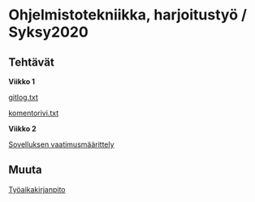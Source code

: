 # Ohjelmistotekniikka, harjoitustyö / Syksy2020

## Tehtävät

**Viikko 1**

[gitlog.txt](https://github.com/Marcestus/ot-harjoitustyo/blob/master/laskarit/viikko1/gitlog.txt)

[komentorivi.txt](https://github.com/Marcestus/ot-harjoitustyo/blob/master/laskarit/viikko1/komentorivi.txt)

**Viikko 2**

[Sovelluksen vaatimusmäärittely](https://github.com/Marcestus/ot-harjoitustyo/blob/master/dokumentaatio/vaatimusmaarittely.md)


## Muuta

[Työaikakirjanpito](https://github.com/Marcestus/ot-harjoitustyo/blob/master/dokumentaatio/tuntikirjanpito.md)
